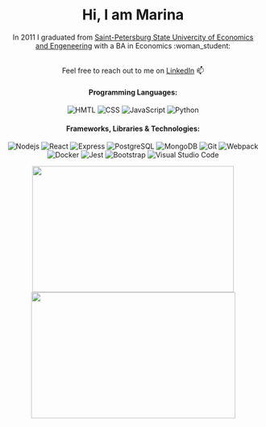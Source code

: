 <h1 align="center"> Hi, I am Marina </h1>

<p align="center">In 2011 I graduated from 
<a href="https://en.unecon.ru/">Saint-Petersburg State Univercity of Economics and Engeneering</a>
with a BA in Economics :woman_student: <br><br> 
  
<!--   Post graduation I worked as an associate at <a href="https://www.pwc.co.uk/">PriceWaterhouseCoopers LLP UK</a>, specifically within their <a href="https://www.pwc.com/gx/en/services/audit-assurance.html">Audit and Assurance</a> Services business unit :woman_office_worker:<br><br> I decided to explore a potential career within the technology industry which led me to join <a href="https://getfutureproof.co.uk">futureproof</a> as a trainee full stack developer on their coding bootcamp. -->
<!-- Currently I am working as a Junior Data Engineer at <a href="https://www.zego.com/">Zego Insurance</a> :woman_technologist: -->
</p>

<p align="center">Feel free to reach out to me on <a href="https://www.linkedin.com/in/wotaque/">LinkedIn</a> 📫</p>

<div align="center">
<h4>Programming Languages:</h4>
<img alt="HMTL" src="https://img.shields.io/badge/-HTML5-E34F26?style=for-the-badge&logo=html5&logoColor=white" />
<img alt="CSS" src="https://img.shields.io/badge/-CSS3-1572B6?style=for-the-badge&logo=css3&logoColor=white" />
<img alt="JavaScript" src="https://img.shields.io/badge/JavaScript-323330?style=for-the-badge&logo=javascript&logoColor=white" />
<img alt="Python" src="https://img.shields.io/badge/Python-3776AB?style=for-the-badge&logo=python&logoColor=white" />
</div>

<div align="center">
<h4>Frameworks, Libraries & Technologies:</h4>
<img alt="Nodejs" src="https://img.shields.io/badge/-Nodejs-43853d?style=for-the-badge&logo=Node.js&logoColor=white" />
<img alt="React" src="https://img.shields.io/badge/-React-45b8d8?style=for-the-badge&logo=react&logoColor=white" />
<img alt="Express" src="https://img.shields.io/badge/Express.js-404D59?style=for-the-badge&logo=express&logoColor=white" />
<img alt="PostgreSQL" src="https://img.shields.io/badge/-PostgreSQL-336791?style=for-the-badge&logo=postgresql" />
<img alt="MongoDB" src ="https://img.shields.io/badge/MongoDB-%234ea94b.svg?style=for-the-badge&logo=mongodb&logoColor=white"/>
<img alt="Git" src="https://img.shields.io/badge/Git-F05032?style=for-the-badge&logo=git&logoColor=white" />
<img alt="Webpack" src="https://img.shields.io/badge/-Webpack-8DD6F9?style=for-the-badge&logo=webpack&logoColor=white" /> 
<img alt="Docker" src="https://img.shields.io/badge/-Docker-46a2f1?style=for-the-badge&logo=docker&logoColor=white" />
<img alt="Jest" src="https://img.shields.io/badge/-jest-%23C21325?style=for-the-badge&logo=jest&logoColor=white"/>
<img alt="Bootstrap" src="https://img.shields.io/badge/Bootstrap-563D7C?style=for-the-badge&logo=bootstrap&logoColor=white" />
<img alt="Visual Studio Code" src="https://img.shields.io/badge/VisualStudioCode-0078d7.svg?style=for-the-badge&logo=visual-studio-code&logoColor=white"/>
</div>

<p align="center">
    <img height="250px" width="400px" src="https://github-readme-stats.vercel.app/api/top-langs/?username=roselynle&layout=compact">
    <img height="250px" width="405px" src="https://github-readme-stats.vercel.app/api?username=roselynle&show_icons=true"><br><br>
    <a href="https://github.com/wotaque/github-readme-stats"></a>
</p>
